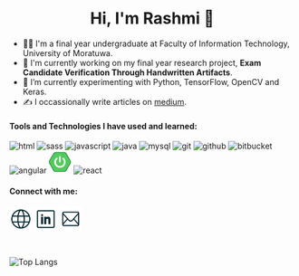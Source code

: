 <div align="center">
  
# Hi, I'm Rashmi 👋

</div>

- 👩‍🎓 I'm a final year undergraduate at Faculty of Information Technology, University of Moratuwa.
- 🔭 I'm currently working on my final year research project, **Exam Candidate Verification Through Handwritten Artifacts**.
- 🌱 I’m currently experimenting with Python, TensorFlow, OpenCV and Keras.
- ✍️ I occassionally write articles on [medium](https://medium.com/@RashmiSandamini).

#### Tools and Technologies I have used and learned:

<p>
  <img src="https://cdn.jsdelivr.net/gh/devicons/devicon@latest/icons/html5/html5-original.svg" height="40" width="40" alt="html" />
  <img src="https://cdn.jsdelivr.net/gh/devicons/devicon@latest/icons/sass/sass-original.svg"  height="40" width="40" alt="sass"/>
  <img src="https://cdn.jsdelivr.net/gh/devicons/devicon@latest/icons/javascript/javascript-original.svg"  height="40" width="40" alt="javascript"/>
  <img src="https://cdn.jsdelivr.net/gh/devicons/devicon@latest/icons/java/java-original.svg"  height="40" width="40" alt="java"/>
  <img src="https://cdn.jsdelivr.net/gh/devicons/devicon@latest/icons/mysql/mysql-original-wordmark.svg"  height="40" width="40" alt="mysql"/>
  <img src="https://cdn.jsdelivr.net/gh/devicons/devicon@latest/icons/git/git-original.svg" height="40" width="40" alt="git" />
  <img src="https://cdn.jsdelivr.net/gh/devicons/devicon@latest/icons/github/github-original.svg" height="40" width="40" alt="github"/>
  <img src="https://cdn.jsdelivr.net/gh/devicons/devicon@latest/icons/bitbucket/bitbucket-original.svg" height="40" width="40" alt="bitbucket" />        
  <img src="https://cdn.jsdelivr.net/gh/devicons/devicon@latest/icons/angular/angular-original.svg" height="40" width="40" alt="angular"/>
  <img src="https://github.com/RashmiSandamini/RashmiSandamini/blob/main/spring_boot_icon.png" height="40" width="40" alt="springboot"/>
  <img src="https://cdn.jsdelivr.net/gh/devicons/devicon@latest/icons/react/react-original.svg" height="40" width="40" alt="react"/>
</p>

#### Connect with me:

<p align="left">
<a href="https://srashmi.com" target="blank"><img align="center" src="https://github.com/RashmiSandamini/RashmiSandamini/blob/main/website_icon.png" alt="https://srashmi.com" height="40" width="40"/></a>
<a href="https://www.linkedin.com/in/rashmisandamini" target="blank"><img align="center" src="https://github.com/RashmiSandamini/RashmiSandamini/blob/main/linkedin_icon.png" alt="www.linkedin.com/in/rashmisandamini" height="40" width="40"/></a>
<a href="mailto:rashmi20sandamini@gmail.com?" target="blank"><img align="center" src="https://github.com/RashmiSandamini/RashmiSandamini/blob/main/email_icon.png" alt="mailto:rashmi20sandamini@gmail.com?" height="45" width="40"/></a>
</p>
<br>  

![Top Langs](https://github-readme-stats.vercel.app/api/top-langs/?username=RashmiSandamini&layout=compact&theme=radical)
